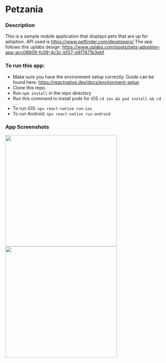 # Petzania

### Description
This is a sample mobile application that displays pets that are up for adoption. API used is https://www.petfinder.com/developers/
The app follows this uplabs design: https://www.uplabs.com/posts/pets-adoption-app-acc08609-fc09-4c3c-bf57-d4f7471b3ebf

### To run this app:

- Make sure you have the environment setup correctly. Guide can be found here: https://reactnative.dev/docs/environment-setup
- Clone this repo.
- Run `npm install` in the repo directory
- Run this command to install pods for iOS `cd ios && pod install && cd ..`
- To run iOS: `npx react-native run-ios`
- To run Android: `npx react-native run-android`


### App Screenshots

<img src="https://user-images.githubusercontent.com/36399893/143951733-d239db66-4598-4be4-9113-1105b474ef88.png" width="350">
<img src="https://user-images.githubusercontent.com/36399893/143951653-d9c80140-bf9d-4cc2-ae68-4a63dd12d816.png" width="350">

